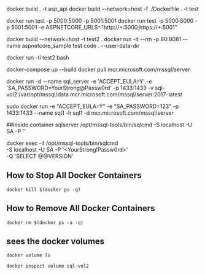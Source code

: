 docker build . -t asp_api
docker build --network=host -f ./Dockerfile . -t test

docker run test -p 5000:5000 -p 5001:5001
docker run test -p 5000:5000 -p 5001:5001 -e ASPNETCORE_URLS="http://+:5000;https://+:5001"


docker build --network=host -t test2 .
docker run -it --rm -p 80:8081 --name aspnetcore_sample test
code . --user-data-dir

docker run -ti test2 bash


docker-compose up --build
docker pull mcr.microsoft.com/mssql/server

docker run -d --name sql_server -e 'ACCEPT_EULA=Y' -e 'SA_PASSWORD=YourStrong@Passw0rd' -p 1433:1433 -v sql-vol2:/var/opt/mssql/data mcr.microsoft.com/mssql/server:2017-latest

sudo docker run -e "ACCEPT_EULA=Y" -e "SA_PASSWORD=123" -p 1433:1433 --name sql1 -h sql1 -d mcr.microsoft.com/mssql/server

##inside container sqlserver 
/opt/mssql-tools/bin/sqlcmd -S localhost -U SA -P '<YourPassword>'

docker exec -it <Container ID or name> /opt/mssql-tools/bin/sqlcmd \
-S localhost -U SA -P '<YourStrong!Passw0rd>' \
-Q 'SELECT @@VERSION'

## How to Stop All Docker Containers
```
docker kill $(docker ps -q)
```

## How to Remove All Docker Containers
```
docker rm $(docker ps -a -q)
```

## sees the docker volumes
```
docker volume ls
```

```
docker inspect volume sql-vol2
```